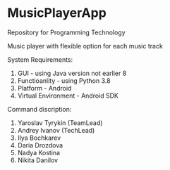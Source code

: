 # MusicPlayerApp
Repository for Programming Technology

Music player with flexible option for each music track

System Requirements:

  1) GUI - using Java version not earlier 8
  2) Functioanlity - using Python 3.8
  3) Platform - Android
  4) Virtual Environment - Android SDK

Command discription:

  1) Yaroslav Tyrykin (TeamLead)
  2) Andrey Ivanov (TechLead)
  3) Ilya Bochkarev
  4) Daria Drozdova
  5) Nadya Kostina
  6) Nikita Danilov
